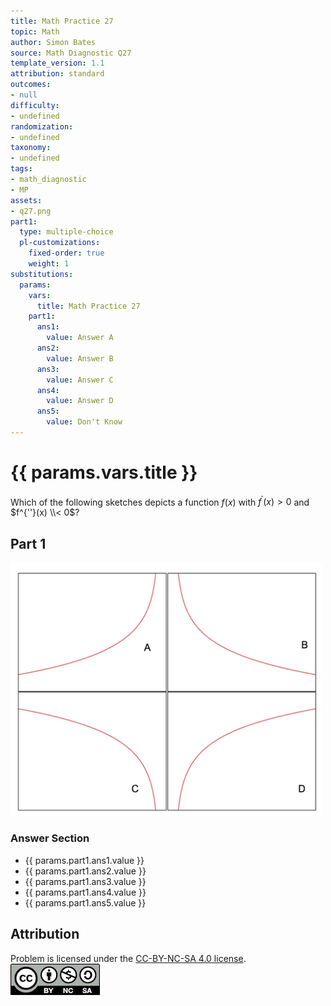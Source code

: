 ```yaml
---
title: Math Practice 27
topic: Math
author: Simon Bates
source: Math Diagnostic Q27
template_version: 1.1
attribution: standard
outcomes:
- null
difficulty:
- undefined
randomization:
- undefined
taxonomy:
- undefined
tags:
- math_diagnostic
- MP
assets:
- q27.png
part1:
  type: multiple-choice
  pl-customizations:
    fixed-order: true
    weight: 1
substitutions:
  params:
    vars:
      title: Math Practice 27
    part1:
      ans1:
        value: Answer A
      ans2:
        value: Answer B
      ans3:
        value: Answer C
      ans4:
        value: Answer D
      ans5:
        value: Don't Know
---
```

# {{ params.vars.title }}
Which of the following sketches depicts a function $f(x)$ with $f^{'}(x) > 0$ and $f^{''}(x) \\< 0$?

## Part 1

<img src = "q27.png" alt = "Graph A is increasing with increasing slope, graph B is decreasing with decreasing slope, graph C is decreasing with increasing slope, and graph D is increasing with decreasing slope" width = 500px>

### Answer Section

- {{ params.part1.ans1.value }}
- {{ params.part1.ans2.value }}
- {{ params.part1.ans3.value }}
- {{ params.part1.ans4.value }}
- {{ params.part1.ans5.value }}

## Attribution

Problem is licensed under the [CC-BY-NC-SA 4.0 license](https://creativecommons.org/licenses/by-nc-sa/4.0/).<br> ![The Creative Commons 4.0 license requiring attribution-BY, non-commercial-NC, and share-alike-SA license.](https://raw.githubusercontent.com/firasm/bits/master/by-nc-sa.png)